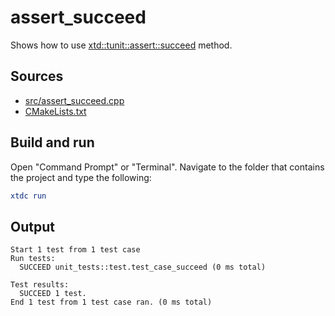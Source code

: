 # assert_succeed

Shows how to use [xtd::tunit::assert::succeed](https://gammasoft71.github.io/xtd/reference_guides/latest/classxtd_1_1tunit_1_1base__assert.html#afb1ba9d11011565681ff2b7ff593272a) method.

## Sources

* [src/assert_succeed.cpp](src/assert_succeed.cpp)
* [CMakeLists.txt](CMakeLists.txt)

## Build and run

Open "Command Prompt" or "Terminal". Navigate to the folder that contains the project and type the following:

```cmake
xtdc run
```

## Output

```
Start 1 test from 1 test case
Run tests:
  SUCCEED unit_tests::test.test_case_succeed (0 ms total)

Test results:
  SUCCEED 1 test.
End 1 test from 1 test case ran. (0 ms total)
```
